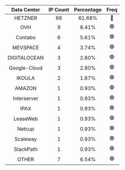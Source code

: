 | Data Center | IP Count | Percentage | Freq |
|:------------:|:--------:|:-----------:|:-----:|
| HETZNER | 66 | 61.68% | 🔴 |
| OVH | 9 | 8.41% | 🟢 |
| Contabo | 6 | 5.61% | 🟢 |
| MEVSPACE | 4 | 3.74% | 🟢 |
| DIGITALOCEAN | 3 | 2.80% | 🟢 |
| Google-Cloud | 3 | 2.80% | 🟢 |
| IKOULA | 2 | 1.87% | 🟢 |
| AMAZON | 1 | 0.93% | 🟢 |
| Interserver | 1 | 0.93% | 🟢 |
| IPAX | 1 | 0.93% | 🟢 |
| LeaseWeb | 1 | 0.93% | 🟢 |
| Netcup | 1 | 0.93% | 🟢 |
| Scaleway | 1 | 0.93% | 🟢 |
| StackPath | 1 | 0.93% | 🟢 |
| OTHER | 7 | 6.54% | 🟢 |